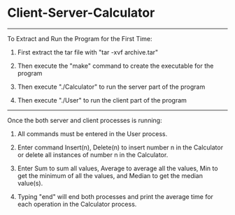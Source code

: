 # Client-Server-Calculator

_____________________________________________________________________________________________________
To Extract and Run the Program for the First Time:

1. First extract the tar file with "tar -xvf archive.tar"

2. Then execute the "make" command to create the executable for the program

3. Then execute "./Calculator" to run the server part of the program

4. Then execute "./User" to run the client part of the program

_____________________________________________________________________________________________________
Once the both server and client processes is running:

1. All commands must be entered in the User process.

2. Enter command Insert(n), Delete(n) to insert number n in the Calculator
   or delete all instances of number n in the Calculator.

3. Enter Sum to sum all values, Average to average all the values, Min to
   get the minimum of all the values, and Median to get the median value(s).

4. Typing "end" will end both processes and print the average time for each
   operation in the Calculator process.
